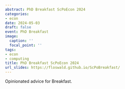 ```yaml
---
abstract: PhD Breakfast ScPoEcon 2024
categories:
- econ
date: 2024-05-03
draft: false
event: PhD Breakfast
image:
  caption: ''
  focal_point: ''
tags:
- econ
- computing
title: PhD Breakfast ScPoEcon 2024
url_slides: https://floswald.github.io/ScPoBreakfast/
---
```


Opinionated advice for Breakfast.
